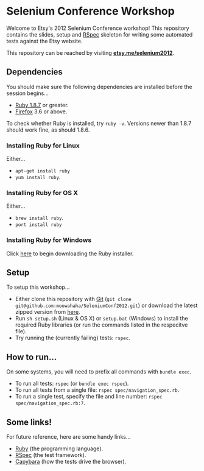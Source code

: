 # Selenium Conference Workshop

Welcome to Etsy's 2012 Selenium Conference workshop! This repository contains the slides, setup and
[RSpec](http://rspec.info/documentation/) skeleton for writing some automated tests against the Etsy website.

This repository can be reached by visiting **[etsy.me/selenium2012](http://etsy.me/selenium2012)**.

## Dependencies

You should make sure the following dependencies are installed before the session begins...

* [Ruby 1.8.7](http://www.ruby-lang.org/en/downloads/) or greater.
* [Firefox](http://www.mozilla.org/en-US/firefox/new/) 3.6 or above.

To check whether Ruby is installed, try `ruby -v`. Versions newer than 1.8.7 should work fine, as should 1.8.6.

### Installing Ruby for Linux

Either...

* `apt-get install ruby`
* `yum install ruby`.

### Installing Ruby for OS X

Either...

* `brew install ruby`.
* `port install ruby`

### Installing Ruby for Windows

Click [here](http://rubyforge.org/frs/download.php/75851/rubyinstaller-1.8.7-p358.exe) to begin downloading the Ruby installer.

## Setup

To setup this workshop...

* Either clone this repository with [Git](http://git-scm.com/download) (`git clone git@github.com:moowahaha/SeleniumConf2012.git`)
  or download the latest zipped version from [here](https://github.com/moowahaha/SeleniumConf2012/zipball/master).
* Run `sh setup.sh` (Linux & OS X) or `setup.bat` (Windows) to install the required Ruby libraries (or run the commands listed in the respecitve file).
* Try running the (currently failing) tests: `rspec`.

## How to run...

On some systems, you will need to prefix all commands with `bundle exec`.

* To run all tests: `rspec` (or `bundle exec rspec`).
* To run all tests from a single file: `rspec spec/navigation_spec.rb`.
* To run a single test, specify the file and line number: `rspec spec/navigation_spec.rb:7`.

## Some links!

For future reference, here are some handy links...

* [Ruby](http://www.rubyinside.com/media/poignant-guide.pdf) (the programming language).
* [RSpec](http://rspec.info/documentation/) (the test framework).
* [Capybara](https://github.com/jnicklas/capybara) (how the tests drive the browser).
